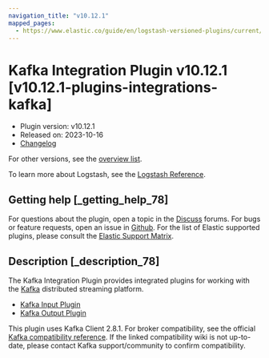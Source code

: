 ```yaml
---
navigation_title: "v10.12.1"
mapped_pages:
  - https://www.elastic.co/guide/en/logstash-versioned-plugins/current/v10.12.1-plugins-integrations-kafka.html
---
```


# Kafka Integration Plugin v10.12.1 [v10.12.1-plugins-integrations-kafka]


* Plugin version: v10.12.1
* Released on: 2023-10-16
* [Changelog](https://github.com/logstash-plugins/logstash-integration-kafka/blob/v10.12.1/CHANGELOG.md)

For other versions, see the [overview list](integration-kafka-index.md).

To learn more about Logstash, see the [Logstash Reference](logstash://reference/index.md).

## Getting help [_getting_help_78]

For questions about the plugin, open a topic in the [Discuss](http://discuss.elastic.co) forums. For bugs or feature requests, open an issue in [Github](https://github.com/logstash-plugins/logstash-integration-kafka). For the list of Elastic supported plugins, please consult the [Elastic Support Matrix](https://www.elastic.co/support/matrix#matrix_logstash_plugins).


## Description [_description_78]

The Kafka Integration Plugin provides integrated plugins for working with the [Kafka](https://kafka.apache.org/) distributed streaming platform.

* [Kafka Input Plugin](/lsr/plugins-inputs-kafka.md)
* [Kafka Output Plugin](/lsr/plugins-outputs-kafka.md)

This plugin uses Kafka Client 2.8.1. For broker compatibility, see the official [Kafka compatibility reference](https://cwiki.apache.org/confluence/display/KAFKA/Compatibility+Matrix). If the linked compatibility wiki is not up-to-date, please contact Kafka support/community to confirm compatibility.


